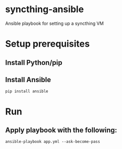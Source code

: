 # syncthing-ansible
Ansible playbook for setting up a syncthing VM


# Setup prerequisites

## Install Python/pip

## Install Ansible
```
pip install ansible
```

# Run

## Apply playbook with the following:
```
ansible-playbook app.yml --ask-become-pass
```
